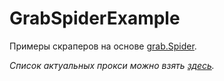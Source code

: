 # GrabSpiderExample

Примеры скраперов на основе [grab.Spider](http://docs.grablib.org/en/latest/spider/intro.html).

*Список актуальных прокси можно взять [здесь](http://free-proxy.cz/ru/proxylist/country/RU/socks4/ping/all).*
